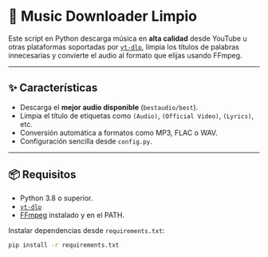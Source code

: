 # 🎵 Music Downloader Limpio

Este script en Python descarga música en **alta calidad** desde YouTube u otras plataformas soportadas por [`yt-dlp`](https://github.com/yt-dlp/yt-dlp), limpia los títulos de palabras innecesarias y convierte el audio al formato que elijas usando FFmpeg.

---

## ✨ Características
- Descarga el **mejor audio disponible** (`bestaudio/best`).
- Limpia el título de etiquetas como `(Audio)`, `(Official Video)`, `(Lyrics)`, etc.
- Conversión automática a formatos como MP3, FLAC o WAV.
- Configuración sencilla desde `config.py`.

---

## 📦 Requisitos
- Python 3.8 o superior.
- [`yt-dlp`](https://github.com/yt-dlp/yt-dlp)
- [FFmpeg](https://ffmpeg.org/download.html) instalado y en el PATH.

Instalar dependencias desde `requirements.txt`:
```bash
pip install -r requirements.txt